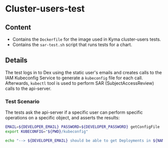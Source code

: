 # Cluster-users-test

## Content
- Contains the `Dockerfile` for the image used in Kyma cluster-users tests.
- Contains the `sar-test.sh` script that runs tests for a chart.

## Details
The test logs in to Dex using the static user's emails and creates calls to the IAM Kubeconfig Service to generate a `kubeconfig` file for each call. Afterwards, `kubectl` tool is used to perform SAR (SubjectAccessReview) calls to the api-server.

### Test Scenario
The tests ask the api-server if a specific user can perform specific operations on a specific object, and asserts the results:

```bash
EMAIL=${DEVELOPER_EMAIL} PASSWORD=${DEVELOPER_PASSWORD} getConfigFile
export KUBECONFIG="${PWD}/kubeconfig"

echo "--> ${DEVELOPER_EMAIL} should be able to get Deployments in ${NAMESPACE}" testPermissions "get" "deployment" "${NAMESPACE}" "yes"
```
